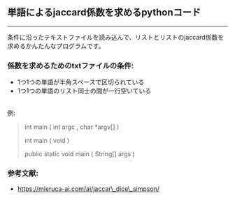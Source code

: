 ## 単語によるjaccard係数を求めるpythonコード
---
条件に沿ったテキストファイルを読み込んで、リストとリストのjaccard係数を求めるかんたんなプログラムです。

### 係数を求めるためのtxtファイルの条件:
* 1つ1つの単語が半角スペースで区切られている
* 1つ1つの単語のリスト同士の間が一行空いている
<br>
例:

>
> int main ( int argc , char \*argv[] )
>
> int main ( void )
>
> public static void main ( String[] args )
>

### 参考文献:
* https://mieruca-ai.com/ai/jaccar\_dice\_simpson/
